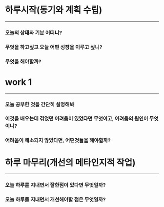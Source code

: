 # 하루시작(동기와 계획 수립)
_____
### 오늘의 상태와 기분 어떠니?


### 무엇을 하고싶고 오늘 어떤 성장을 이루고 싶니?


### 무엇을 해야할까?


# work 1
_____
### 오늘 공부한 것을 간단히 설명해봐


### 이것을 배우는데 겪었던 어려움이 있었다면 무엇이고, 어려움의 원인이 무엇이니?


### 어려움이 해소되지 않았다면, 어떤것들을 해야할까?



# 하루 마무리(개선의 메타인지적 작업)
_____
### 오늘 하루를 지내면서 잘한점이 있다면 무엇일까?


### 오늘 하루를 지내면서 개선해야할 점은 무엇일까?
